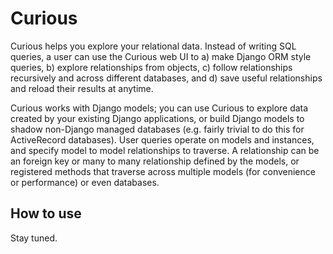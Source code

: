 Curious
=======

Curious helps you explore your relational data. Instead of writing SQL queries,
a user can use the Curious web UI to a) make Django ORM style queries, b)
explore relationships from objects, c) follow relationships recursively and
across different databases, and d) save useful relationships and reload their
results at anytime.

Curious works with Django models; you can use Curious to explore data created
by your existing Django applications, or build Django models to shadow
non-Django managed databases (e.g. fairly trivial to do this for ActiveRecord
databases). User queries operate on models and instances, and specify model to
model relationships to traverse. A relationship can be an foreign key or many
to many relationship defined by the models, or registered methods that traverse
across multiple models (for convenience or performance) or even databases.

How to use
----------

Stay tuned.

